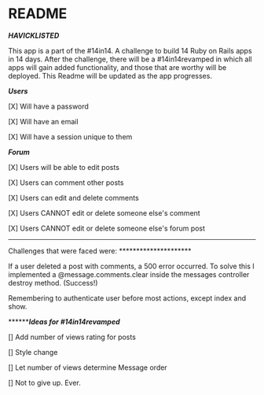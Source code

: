 # README
*******HAVICKLISTED*******
 
 This app is a part of the #14in14.  A challenge to build 14 Ruby on Rails apps in 14 days.  After the challenge, there will be a #14in14revamped in which all apps will gain added functionality, and those that are worthy will be deployed.  This Readme will be updated as the app progresses.
 
 *******Users*******
  
 [X] Will have a password
 
 [X] Will have an email
 
 [X] Will have a session unique to them
 
 *******Forum*******
 
 [X]  Users will be able to edit posts
 
 [X]  Users can comment other posts
 
 [X]  Users can edit and delete comments
 
 [X]  Users CANNOT edit or delete someone else's comment
 
 [X]  Users CANNOT edit or delete someone else's forum post
 
 *************************

 Challenges that were faced were: *********************

 If a user deleted a post with comments, a 500 error occurred.  To solve this I implemented a @message.comments.clear inside the messages controller destroy method.  (Success!)

 Remembering to authenticate user before most actions, except index and show.

*******************Ideas for #14in14revamped*************

[]  Add number of views rating for posts

[]  Style change

[]  Let number of views determine Message order

[]  Not to give up.  Ever.
